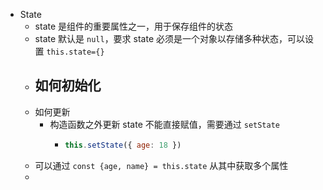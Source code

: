 - State
	- state 是组件的重要属性之一，用于保存组件的状态
	- state 默认是 `null`，要求 state 必须是一个对象以存储多种状态，可以设置 `this.state={}`
	- 如何初始化
		-
	- 如何更新
		- 构造函数之外更新 state 不能直接赋值，需要通过 `setState`
			- ``` js
			  this.setState({ age: 18 })
			  ```
	- 可以通过 `const {age, name} = this.state` 从其中获取多个属性
	-